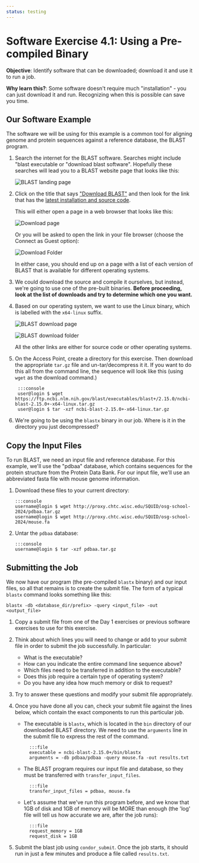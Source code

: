 ```yaml
---
status: testing
---
```


<style type="text/css"> pre em { font-style: normal; background-color: yellow; } pre strong { font-style: normal; font-weight: bold; color: \#008; } </style>

Software Exercise 4.1: Using a Pre-compiled Binary
===================================================

**Objective**: Identify software that can be downloaded; download it and use it to run a job. 

**Why learn this?**: Some software doesn't require much "installation" - you can just 
download it and run. Recognizing when this is possible can save you time. 

Our Software Example
--------------------

The software we will be using for this example is a common tool for
aligning genome and protein sequences against a
reference database, the BLAST program.

1.  Search the internet for the BLAST software.  Searches might include
"blast executable or "download blast software".  Hopefully these
searches will lead you to a BLAST website page that looks like this:

    ![BLAST landing page](../files/part1-ex1-blast-landing-page.png)

1.  Click on the title that says ["Download
BLAST"](../files/part1-ex1-blast-front-page.png) and then look for the
link that has the [latest installation and source
code](../files/part1-ex1-blast-dl-page.png).  

	This will either open a page in a web browser that looks like this: 
	
	![Download page](../files/part1-ex1-blast-dl-list.png)

	Or you will be asked to open the link in your file browser (choose the 
	Connect as Guest option): 
	
	![Download Folder](../files/part1-ex1-blast-dl-folder.png)

	In either case, you should end up on a
	page with a list of each version of BLAST that is available for
	different operating systems.

1.  We could download the source and compile it ourselves, but instead,
we're going to use one of the pre-built binaries.  **Before proceeding,
look at the list of downloads and try to determine which one you want.**

1.  Based on our operating system, we want to use the Linux binary,
which is labelled with the `x64-linux` suffix. 

	![BLAST download page](../files/part1-ex1-blast-dl-list-linux.png)

	![BLAST download folder](../files/part1-ex1-blast-dl-folder-linux.png)

	All the other links are either for source code or other operating
systems. 
	
1. On the Access Point, create a directory for
this exercise. Then download the appropriate `tar.gz` file and un-tar/decompress it
it. If you want to do this all from the command line, the sequence will 
look like this (using `wget` as the download command.) 

        :::console
        user@login $ wget https://ftp.ncbi.nlm.nih.gov/blast/executables/blast+/2.15.0/ncbi-blast-2.15.0+-x64-linux.tar.gz
        user@login $ tar -xzf ncbi-blast-2.15.0+-x64-linux.tar.gz

1.  We're going to be using the `blastx` binary in our job. Where is it
in the directory you just decompressed?

Copy the Input Files
--------------------

To run BLAST, we need an input file and reference database. For this
example, we'll use the "pdbaa" database, which contains sequences for
the protein structure from the Protein Data Bank. For our input file,
we'll use an abbreviated fasta file with mouse genome information.

1.  Download these files to your current directory: 

        :::console
        username@login $ wget http://proxy.chtc.wisc.edu/SQUID/osg-school-2024/pdbaa.tar.gz
        username@login $ wget http://proxy.chtc.wisc.edu/SQUID/osg-school-2024/mouse.fa

1.  Untar the `pdbaa` database: 

        :::console
        username@login $ tar -xzf pdbaa.tar.gz


Submitting the Job
------------------

We now have our program (the pre-compiled `blastx` binary) and our input
files, so all that remains is to create the submit file. The form of a
typical `blastx` command looks something like this:

```file
blastx -db <database_dir/prefix> -query <input_file> -out <output_file>
```

1.   Copy a submit file from one of the Day 1 exercises or previous 
software exercises to use for this exercise. 

1. Think about which lines you will need to change or add to your submit
file in order to submit the job successfully. In particular:    
	-   What is the executable?
	-   How can you indicate the entire command line sequence above?
	-   Which files need to be transferred in addition to the
executable?
	-   Does this job require a certain type of operating system?
	-   Do you have any idea how much memory or disk to request?

1. Try to answer these questions and modify your submit file
appropriately.

1. Once you have done all you can, check your submit file against the
lines below, which contain the exact components to run this particular
job.

    * The executable is `blastx`, which is located in the `bin`
directory of our downloaded BLAST directory. We need to use the
`arguments` line in the submit file to express the rest of the command. 
    
            :::file
            executable = ncbi-blast-2.15.0+/bin/blastx
            arguments = -db pdbaa/pdbaa -query mouse.fa -out results.txt

    * The BLAST program requires our input file and database, so they
must be transferred with `transfer_input_files`. 
    
            :::file
            transfer_input_files = pdbaa, mouse.fa
	    
    * Let's assume that we've run this program before, and we know that
1GB of disk and 1GB of memory will be MORE than enough (the 'log' file
will tell us how accurate we are, after the job runs): 
    
            :::file
            request_memory = 1GB
	    	request_disk = 1GB

1. Submit the blast job using `condor_submit`. Once the job starts, it
should run in just a few minutes and produce a file called
`results.txt`.
